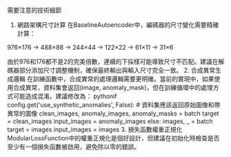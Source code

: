 需要注意的技術細節
1. 網路架構尺寸計算
在BaselineAutoencoder中，編碼器的尺寸變化需要精確計算：

976×176 → 488×88 → 244×44 → 122×22 → 61×11 → 31×6

由於976和176都不是2的完美倍數，連續的下採樣可能導致尺寸不匹配。建議在解碼器部分添加尺寸調整機制，確保最終輸出與輸入尺寸完全一致。
2. 合成異常生成邏輯
在訓練函數中，合成異常的處理邏輯需要更明確。當前的實現中，如果使用合成異常，資料集會返回(image, anomaly_mask)，但在訓練循環中的處理方式可能造成混淆。建議修改為：
pythonif config.get('use_synthetic_anomalies', False):
    # 資料集應該返回原始圖像和帶異常的圖像
    clean_images, anomaly_images, anomaly_masks = batch
    target = clean_images
    input_images = anomaly_images
else:
    images, _ = batch
    target = images
    input_images = images
3. 損失函數權重正規化
ModularLossFunction中的權重正規化是個好設計，但建議在初始化時檢查是否至少有一個損失函數被啟用，避免除以零的錯誤。